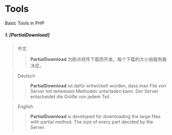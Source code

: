 # Tools
Basic Tools in PHP

##### 1. [PartialDownload]

> 中文
> > **PartialDownload** 为断点续传下载而开发。每个下载的大小由服务器决定。

> Deutsch
> > **PartialDownload** ist dafür entwickelt worden, dass man File von Server mit teilweisen Methoden unterladen kann. Der Server entscheidet die Größe von jedem Teil. 

> English
> > **PartialDownload** is developed for downloading the large files with partial method. The size of every part decided by the Server.
 
